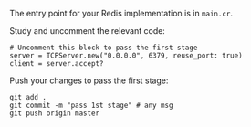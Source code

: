 The entry point for your Redis implementation is in `main.cr`.

Study and uncomment the relevant code: 

```crystal
# Uncomment this block to pass the first stage
server = TCPServer.new("0.0.0.0", 6379, reuse_port: true)
client = server.accept?
```

Push your changes to pass the first stage:

```
git add .
git commit -m "pass 1st stage" # any msg
git push origin master
```
